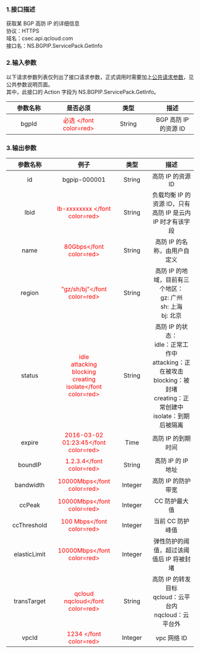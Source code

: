 <style rel="stylesheet">
table th:nth-of-type(1){
width:200px;
}</style>
<style rel="stylesheet">
table th:nth-of-type(2){
width:200px;
}</style>
<style rel="stylesheet">
table th:nth-of-type(3){
width:200px;
}</style>
<style rel="stylesheet">
table th:nth-of-type(4){
width:200px;
}</style>
<style rel="stylesheet">
table tr:hover {
background: #efefef; 
</style>
### 1.接口描述
获取某 BGP 高防 IP 的详细信息 
<br> 协议：HTTPS
<br> 域名：csec.api.qcloud.com
<br> 接口名：NS.BGPIP.ServicePack.GetInfo

### 2.输入参数
以下请求参数列表仅列出了接口请求参数，正式调用时需要加上[公共请求参数](http://tce.fsphere.cn/document/product/295/7279)，见公共参数说明页面。
<br> 其中，此接口的 Action 字段为 NS.BGPIP.ServicePack.GetInfo。

| 参数名称 | 是否必须 | 类型 | 描述 |
|:---------:|:---------:|:---------:|:---------:|
| bgpId| <font color=red> 必选 </font color=red> | String | BGP 高防 IP 的资源 ID |

### 3.输出参数
| 参数名称 | 例子 | 类型 | 描述 |
|:---------:|:---------:|:---------:|:---------:|
| id |bgpip-000001| String | 高防 IP 的资源 ID |
| lbid|<font color=red> lb-xxxxxxxx </font color=red>| String | 负载均衡 IP 的资源 ID，只有高防 IP 是云内 IP 时才有该字段 |
|name|<font color=red> 80Gbps</font color=red>| String | 高防 IP 的名称，由用户自定义 |
|region|<font color=red> "gz/sh/bj"</font color=red>| String | 高防 IP 的地域，目前有三个地区：<br>gz: 广州<br>sh: 上海<br>bj: 北京 |
|status|<font color=red>idle<br>attacking<br>blocking<br>creating<br>isolate</font color=red>| String | 高防 IP 的状态：<br>idle：正常工作中<br>attacking：正在被攻击<br>blocking：被封堵<br>creating：正常创建中<br>isolate：到期后被隔离|
|expire|<font color=red> 2016-03-02<br>01:23:45</font color=red>| Time | 高防 IP 的到期时间|
|boundIP|<font color=red> 1.2.3.4</font color=red>| String | 高防 IP 的 IP 地址 |
|bandwidth|<font color=red> 10000Mbps</font color=red>| Integer | 高防 IP 的防护带宽 |
|ccPeak|<font color=red> 10000Mbps</font color=red>| Integer | CC 防护最大值 |
|ccThreshold|<font color=red> 100 Mbps</font color=red>| Integer | 当前 CC 防护峰值 |
|elasticLimit|<font color=red> 10000Mbps</font color=red>| Integer | 弹性防护的阈值，超过该阈值后 IP 将被封堵 |
|transTarget|<font color=red> qcloud<br>nqcloud</font color=red>| String | 高防 IP 的转发目标<br>qcloud：云平台内<br>nqcloud：云平台外 |
|vpcId|<font color=red> 1234 </font color=red>| Integer | vpc 网络 ID |
